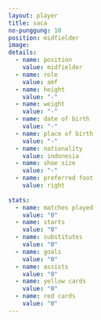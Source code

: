 ```yaml
---
layout: player
title: saca
no-punggung: 10
position: midfielder
image:
details:
  - name: position
    value: midfielder
  - name: role
    value: amf
  - name: height
    value: "-"
  - name: weight
    value: "-"
  - name: date of birth
    value: "-"
  - name: place of birth
    value: "-"
  - name: nationality
    value: indonesia
  - name: shoe size
    value: "-"
  - name: preferred foot
    value: right
    
stats:
  - name: matches played
    value: "0"
  - name: starts
    value: "0"
  - name: substitutes
    value: "0"
  - name: goals
    value: "0"
  - name: assists
    value: "0"
  - name: yellow cards
    value: "0"
  - name: red cards
    value: "0"
---
```

